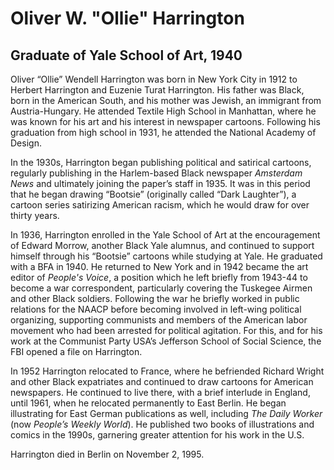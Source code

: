 # Oliver W. "Ollie" Harrington
## Graduate of Yale School of Art, 1940
Oliver “Ollie” Wendell Harrington was born in New York City in 1912 to Herbert Harrington and Euzenie Turat Harrington. His father was Black, born in the American South, and his mother was Jewish, an immigrant from Austria-Hungary. He attended Textile High School in Manhattan, where he was known for his art and his interest in newspaper cartoons. Following his graduation from high school in 1931, he attended the National Academy of Design.

In the 1930s, Harrington began publishing political and satirical cartoons, regularly publishing in the Harlem-based Black newspaper *Amsterdam News* and ultimately joining the paper’s staff in 1935. It was in this period that he began drawing “Bootsie” (originally called “Dark Laughter”), a cartoon series satirizing American racism, which he would draw for over thirty years.

In 1936, Harrington enrolled in the Yale School of Art at the encouragement of Edward Morrow, another Black Yale alumnus, and continued to support himself through his “Bootsie” cartoons while studying at Yale. He graduated with a BFA in 1940. He returned to New York and in 1942 became the art editor of *People's Voice*, a position which he left briefly from 1943-44 to become a war correspondent, particularly covering the Tuskegee Airmen and other Black soldiers. Following the war he briefly worked in public relations for the NAACP before becoming involved in left-wing political organizing, supporting communists and members of the American labor movement who had been arrested for political agitation. For this, and for his work at the Communist Party USA’s Jefferson School of Social Science, the FBI opened a file on Harrington.

In 1952 Harrington relocated to France, where he befriended Richard Wright and other Black expatriates and continued to draw cartoons for American newspapers. He continued to live there, with a brief interlude in England, until 1961, when he relocated permanently to East Berlin. He began illustrating for East German publications as well, including *The Daily Worker* (now *People’s Weekly World*). He published two books of illustrations and comics in the 1990s, garnering greater attention for his work in the U.S. 

Harrington died in Berlin on November 2, 1995.
